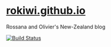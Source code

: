 [rokiwi.github.io](https://rokiwi.github.io/old)
================

Rossana and Olivier's New-Zealand blog

[![Build Status](https://travis-ci.org/rokiwi/rokiwi.github.io.svg?branch=master)](https://travis-ci.org/rokiwi/old)
